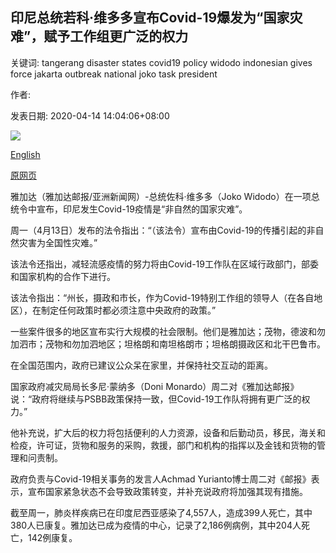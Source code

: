 ## 印尼总统若科·维多多宣布Covid-19爆发为“国家灾难”，赋予工作组更广泛的权力

关键词: tangerang disaster states covid19 policy widodo indonesian gives force jakarta outbreak national joko task president

作者: 

发表日期: 2020-04-14 14:04:06+08:00

![](https://www.straitstimes.com/sites/default/files/styles/x_large/public/articles/2020/04/14/rk_jokowidodo_140420.jpg?itok=j0qBU7YV)

[English](Indonesian%20President%20Joko%20Widodo%20declares%20Covid-19%20outbreak%20%27national%20disaster%27%2C%20gives%20task%20force%20broader%20authority.md)

[原网页](https://www.straitstimes.com/asia/se-asia/indonesia-president-joko-widodo-declares-covid-19-coronavirus-national-disaster-gives)

雅加达（雅加达邮报/亚洲新闻网）-总统佐科·维多多（Joko Widodo）在一项总统令中宣布，印尼发生Covid-19疫情是“非自然的国家灾难”。

周一（4月13日）发布的法令指出：“（该法令）宣布由Covid-19的传播引起的非自然灾害为全国性灾难。”

该法令还指出，减轻流感疫情的努力将由Covid-19工作队在区域行政部门，部委和国家机构的合作下进行。

该法令指出：“州长，摄政和市长，作为Covid-19特别工作组的领导人（在各自地区），在制定任何政策时都必须注意中央政府的政策。”

一些案件很多的地区宣布实行大规模的社会限制。他们是雅加达；茂物，德波和勿加泗市；茂物和勿加泗地区；坦格朗和南坦格朗市；坦格朗摄政区和北干巴鲁市。

在全国范围内，政府已建议公众呆在家里，并保持社交互动的距离。

国家政府减灾局局长多尼·蒙纳多（Doni Monardo）周二对《雅加达邮报》说：“政府将继续与PSBB政策保持一致，但Covid-19工作队将拥有更广泛的权力。”

他补充说，扩大后的权力将包括便利的人力资源，设备和后勤动员，移民，海关和检疫，许可证，货物和服务的采购，救援，部门和机构的指挥以及金钱和货物的管理和问责制。

政府负责与Covid-19相关事务的发言人Achmad Yurianto博士周二对《邮报》表示，宣布国家紧急状态不会导致政策转变，并补充说政府将加强其现有措施。

截至周一，肺炎样疾病已在印度尼西亚感染了4,557人，造成399人死亡，其中380人已康复。雅加达已成为疫情的中心，记录了2,186例病例，其中204人死亡，142例康复。